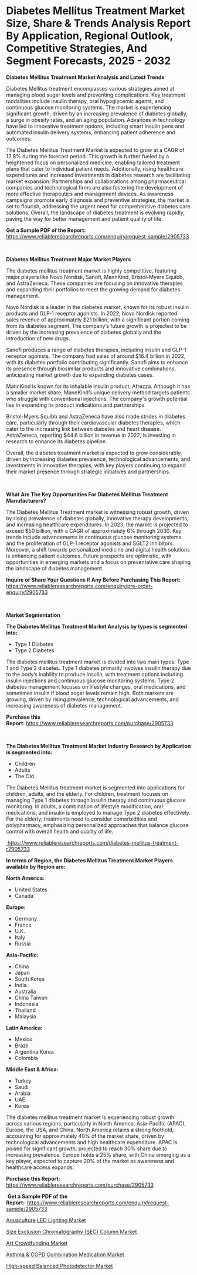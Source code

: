 <p><h1>Diabetes Mellitus Treatment Market Size, Share & Trends Analysis Report By Application, Regional Outlook, Competitive Strategies, And Segment Forecasts, 2025 - 2032</h1></p><p><strong>Diabetes Mellitus Treatment Market Analysis and Latest Trends</strong></p>
<p><p>Diabetes Mellitus treatment encompasses various strategies aimed at managing blood sugar levels and preventing complications. Key treatment modalities include insulin therapy, oral hypoglycemic agents, and continuous glucose monitoring systems. The market is experiencing significant growth, driven by an increasing prevalence of diabetes globally, a surge in obesity rates, and an aging population. Advances in technology have led to innovative treatment options, including smart insulin pens and automated insulin delivery systems, enhancing patient adherence and outcomes.</p><p>The Diabetes Mellitus Treatment Market is expected to grow at a CAGR of 12.8% during the forecast period. This growth is further fueled by a heightened focus on personalized medicine, enabling tailored treatment plans that cater to individual patient needs. Additionally, rising healthcare expenditures and increased investments in diabetes research are facilitating market expansion. Partnerships and collaborations among pharmaceutical companies and technological firms are also fostering the development of more effective therapeutics and management devices. As awareness campaigns promote early diagnosis and preventive strategies, the market is set to flourish, addressing the urgent need for comprehensive diabetes care solutions. Overall, the landscape of diabetes treatment is evolving rapidly, paving the way for better management and patient quality of life.</p></p>
<p><strong>Get a Sample PDF of the Report:&nbsp;</strong> <a href="https://www.reliableresearchreports.com/enquiry/request-sample/2905733?utm_campaign=41&utm_medium=2&utm_source=Github&utm_content=ia&utm_term=12032025&utm_id=diabetes-mellitus-treatment">https://www.reliableresearchreports.com/enquiry/request-sample/2905733</a></p>
<p>&nbsp;</p>
<p><strong>Diabetes Mellitus Treatment Major Market Players</strong></p>
<p><p>The diabetes mellitus treatment market is highly competitive, featuring major players like Novo Nordisk, Sanofi, MannKind, Bristol-Myers Squibb, and AstraZeneca. These companies are focusing on innovative therapies and expanding their portfolios to meet the growing demand for diabetes management.</p><p>Novo Nordisk is a leader in the diabetes market, known for its robust insulin products and GLP-1 receptor agonists. In 2022, Novo Nordisk reported sales revenue of approximately $21 billion, with a significant portion coming from its diabetes segment. The company’s future growth is projected to be driven by the increasing prevalence of diabetes globally and the introduction of new drugs.</p><p>Sanofi produces a range of diabetes therapies, including insulin and GLP-1 receptor agonists. The company had sales of around $16.4 billion in 2022, with its diabetes portfolio contributing significantly. Sanofi aims to enhance its presence through biosimilar products and innovative combinations, anticipating market growth due to expanding diabetes cases.</p><p>MannKind is known for its inhalable insulin product, Afrezza. Although it has a smaller market share, MannKind’s unique delivery method targets patients who struggle with conventional injections. The company's growth potential lies in expanding its product indications and partnerships.</p><p>Bristol-Myers Squibb and AstraZeneca have also made strides in diabetes care, particularly through their cardiovascular diabetes therapies, which cater to the increasing link between diabetes and heart disease. AstraZeneca, reporting $44.6 billion in revenue in 2022, is investing in research to enhance its diabetes pipeline.</p><p>Overall, the diabetes treatment market is expected to grow considerably, driven by increasing diabetes prevalence, technological advancements, and investments in innovative therapies, with key players continuing to expand their market presence through strategic initiatives and partnerships.</p></p>
<p>&nbsp;</p>
<p><strong>What Are The Key Opportunities For Diabetes Mellitus Treatment Manufacturers?</strong></p>
<p><p>The Diabetes Mellitus Treatment market is witnessing robust growth, driven by rising prevalence of diabetes globally, innovative therapy developments, and increasing healthcare expenditures. In 2023, the market is projected to exceed $50 billion, with a CAGR of approximately 6% through 2030. Key trends include advancements in continuous glucose monitoring systems and the proliferation of GLP-1 receptor agonists and SGLT2 inhibitors. Moreover, a shift towards personalized medicine and digital health solutions is enhancing patient outcomes. Future prospects are optimistic, with opportunities in emerging markets and a focus on preventative care shaping the landscape of diabetes management.</p></p>
<p><strong>Inquire or Share Your Questions If Any Before Purchasing This Report:</strong> <a href="https://www.reliableresearchreports.com/enquiry/pre-order-enquiry/2905733?utm_campaign=41&utm_medium=2&utm_source=Github&utm_content=ia&utm_term=12032025&utm_id=diabetes-mellitus-treatment">https://www.reliableresearchreports.com/enquiry/pre-order-enquiry/2905733</a></p>
<p>&nbsp;</p>
<p><strong>Market Segmentation</strong></p>
<p><strong>The Diabetes Mellitus Treatment Market Analysis by types is segmented into:</strong></p>
<p><ul><li>Type 1 Diabetes</li><li>Type 2 Diabetes</li></ul></p>
<p><p>The diabetes mellitus treatment market is divided into two main types: Type 1 and Type 2 diabetes. Type 1 diabetes primarily involves insulin therapy due to the body’s inability to produce insulin, with treatment options including insulin injections and continuous glucose monitoring systems. Type 2 diabetes management focuses on lifestyle changes, oral medications, and sometimes insulin if blood sugar levels remain high. Both markets are growing, driven by rising prevalence, technological advancements, and increasing awareness of diabetes management.</p></p>
<p><strong>Purchase this Report:&nbsp;</strong><a href="https://www.reliableresearchreports.com/purchase/2905733?utm_campaign=41&utm_medium=2&utm_source=Github&utm_content=ia&utm_term=12032025&utm_id=diabetes-mellitus-treatment">https://www.reliableresearchreports.com/purchase/2905733</a></p>
<p>&nbsp;</p>
<p><strong>The Diabetes Mellitus Treatment Market Industry Research by Application is segmented into:</strong></p>
<p><ul><li>Children</li><li>Adults</li><li>The Old</li></ul></p>
<p><p>The Diabetes Mellitus treatment market is segmented into applications for children, adults, and the elderly. For children, treatment focuses on managing Type 1 diabetes through insulin therapy and continuous glucose monitoring. In adults, a combination of lifestyle modification, oral medications, and insulin is employed to manage Type 2 diabetes effectively. For the elderly, treatments need to consider comorbidities and polypharmacy, emphasizing personalized approaches that balance glucose control with overall health and quality of life.</p></p>
<p><a href="https://www.reliableresearchreports.com/diabetes-mellitus-treatment-r2905733?utm_campaign=41&utm_medium=2&utm_source=Github&utm_content=ia&utm_term=12032025&utm_id=diabetes-mellitus-treatment">&nbsp;https://www.reliableresearchreports.com/diabetes-mellitus-treatment-r2905733</a></p>
<p><strong>In terms of Region, the Diabetes Mellitus Treatment Market Players available by Region are:</strong></p>
<p>
    <p> <strong> North America: </strong>
        <ul>
            <li>United States</li>
            <li>Canada</li>
        </ul>
        </p> 
    <p> <strong> Europe: </strong>
        <ul>
            <li>Germany</li>
            <li>France</li>
            <li>U.K.</li>
            <li>Italy</li>
            <li>Russia</li>
        </ul>
        </p> 
    <p> <strong> Asia-Pacific: </strong>
        <ul>
            <li>China</li>
            <li>Japan</li>
            <li>South Korea</li>
            <li>India</li>
            <li>Australia</li>
            <li>China Taiwan</li>
            <li>Indonesia</li>
            <li>Thailand</li>
            <li>Malaysia</li>
        </ul>
        </p> 
    <p> <strong> Latin America: </strong>
        <ul>
            <li>Mexico</li>
            <li>Brazil</li>
            <li>Argentina Korea</li>
            <li>Colombia</li>
        </ul>
        </p> 
    <p> <strong> Middle East & Africa: </strong>
        <ul>
            <li>Turkey</li>
            <li>Saudi</li>
            <li>Arabia</li>
            <li>UAE</li>
            <li>Korea</li>
        </ul>
    </p>
    </p>
<p><p>The diabetes mellitus treatment market is experiencing robust growth across various regions, particularly in North America, Asia-Pacific (APAC), Europe, the USA, and China. North America retains a strong foothold, accounting for approximately 40% of the market share, driven by technological advancements and high healthcare expenditure. APAC is poised for significant growth, projected to reach 30% share due to increasing prevalence. Europe holds a 25% share, with China emerging as a key player, expected to capture 20% of the market as awareness and healthcare access expands.</p></p>
<p><strong>Purchase this Report: </strong><a href="https://www.reliableresearchreports.com/purchase/2905733?utm_campaign=41&utm_medium=2&utm_source=Github&utm_content=ia&utm_term=12032025&utm_id=diabetes-mellitus-treatment">https://www.reliableresearchreports.com/purchase/2905733</a></p>
<p>&nbsp;<strong>Get a Sample PDF of the Report:&nbsp;&nbsp;</strong><a href="https://www.reliableresearchreports.com/enquiry/request-sample/2905733?utm_campaign=41&utm_medium=2&utm_source=Github&utm_content=ia&utm_term=12032025&utm_id=diabetes-mellitus-treatment">https://www.reliableresearchreports.com/enquiry/request-sample/2905733</a></p>
<p><strong></strong></p>
<p><p><a href="https://github.com/lourdesmai100/Market-Research-Report-List-1/blob/main/aquaculture-led-lighting-market.md?utm_campaign=41&utm_medium=2&utm_source=Github&utm_content=ia&utm_term=12032025&utm_id=diabetes-mellitus-treatment">Aquaculture LED Lighting Market</a></p><p><a href="https://github.com/porstheftyux/Market-Research-Report-List-1/blob/main/size-exclusion-chromatography-sec-column-market.md?utm_campaign=41&utm_medium=2&utm_source=Github&utm_content=ia&utm_term=12032025&utm_id=diabetes-mellitus-treatment">Size Exclusion Chromatography (SEC) Column Market</a></p><p><a href="https://github.com/akitamegge65/Market-Research-Report-List-1/blob/main/art-crowdfunding-market.md?utm_campaign=41&utm_medium=2&utm_source=Github&utm_content=ia&utm_term=12032025&utm_id=diabetes-mellitus-treatment">Art Crowdfunding Market</a></p><p><a href="https://github.com/benasjuettk3/Market-Research-Report-List-1/blob/main/asthma-copd-combination-medication-market.md?utm_campaign=41&utm_medium=2&utm_source=Github&utm_content=ia&utm_term=12032025&utm_id=diabetes-mellitus-treatment">Asthma & COPD Combination Medication Market</a></p><p><a href="https://github.com/sofayahoo2023/Market-Research-Report-List-7/blob/main/high-speed-balanced-photodetector-market.md?utm_campaign=41&utm_medium=2&utm_source=Github&utm_content=ia&utm_term=12032025&utm_id=diabetes-mellitus-treatment">High-speed Balanced Photodetector Market</a></p></p>
